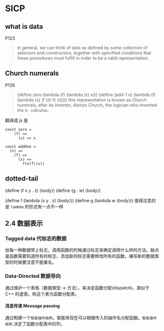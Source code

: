 # SICP

## what is data 
P123
> In general, we can think of data as defined by some collection of selectors and constructors, together with specified conditions that these procedures must fulfill in order to be a valid representation.

## Church numerals
P126
> (define zero (lambda (f) (lambda (x) x))) (define (add-1 n)(lambda (f) (lambda (x) (f ((n f) x)))))
this representation is known as Church numerals, after its inventor, Alonzo Church, the logician who invented the λ- calculus.

翻译成 js 是
```
const zero = 
    (f) => 
      (x) => x

const addOne = 
  (n) =>
    (f) =>
      (x) =>
        f(n(f)(x))
```

## dotted-tail
(define (f x y . z) ⟨body⟩)
(define (g . w) ⟨body⟩)

(define f (lambda (x y . z) ⟨body⟩))
(define g (lambda w ⟨body⟩))
值得注意的是 `lambda` 的形式有一点不一样

## 2.4 数据表示
### Tagged data 代标志的数据
给每一种数据带上标志，调用函数的时候通过标志来确定调用什么样的方法。缺点是函数需要知道所有的标志，添加新的标志需要修改所有的函数。编写新的数据类型的时候要注意不能重名。

### Data-Directed 数据导向
通过维护一个表格（数据类型 -> 方法），来决定函数分配(dispatch)，类似于 C++ 的虚表。称这个表为函数分配表。

#### 消息传递 Message passing
通过构建一个`智能操作结构`，智能体现在可以根据传入的操作名分配函数。`智能操作结构` 决定了函数分配表中的列，





